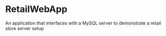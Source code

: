# RetailWebApp
An application that interfaces with a MySQL server to demonstrate a retail store server setup
